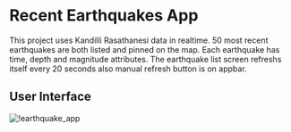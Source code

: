 # Recent Earthquakes App

This project uses Kandilli Rasathanesi data in realtime. 50 most recent earthquakes are both listed and pinned on the map. Each earthquake has time, depth and magnitude attributes. The earthquake list screen refreshs itself every 20 seconds also manual refresh button is on appbar.

## User Interface

![!earthquake_app](https://media.giphy.com/media/Q5m0gCalKBiknydtpw/giphy.gif)

